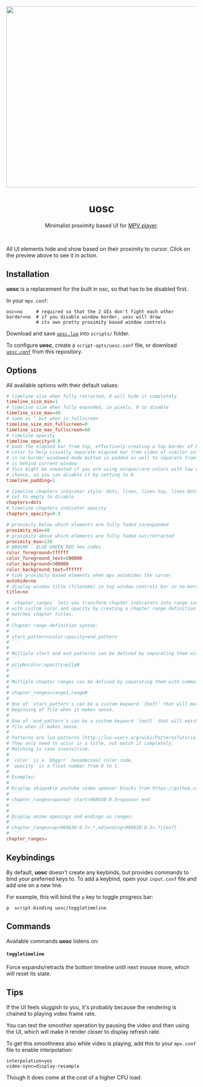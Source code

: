 <div align="center">
	<a href="https://darsain.github.io/uosc/preview.webm"><img src="https://darsain.github.io/uosc/preview.png" width="854" height="480"></a>
	<h1>uosc</h1>
	<p>
		Minimalist proximity based UI for <a href="https://mpv.io">MPV player</a>.
	</p>
	<br>
</div>

All UI elements hide and show based on their proximity to cursor. Click on the preview above to see it in action.

## Installation

**uosc** is a replacement for the built in osc, so that has to be disabled first.

In your `mpv.conf`:

```config
osc=no     # required so that the 2 UIs don't fight each other
border=no  # if you disable window border, uosc will draw
           # its own pretty proximity based window controls
```

Download and save [`uosc.lua`](https://raw.githubusercontent.com/darsain/uosc/master/uosc.lua) into `scripts/` folder.

To configure **uosc**, create a `script-opts/uosc.conf` file, or download [`uosc.conf`](https://raw.githubusercontent.com/darsain/uosc/master/uosc.conf) from this repository.

## Options

All available options with their default values:

```conf
# timeline size when fully retracted, 0 will hide it completely
timeline_size_min=1
# timeline size when fully expanded, in pixels, 0 to disable
timeline_size_max=40
# same as ^ but when in fullscreen
timeline_size_min_fullscreen=0
timeline_size_max_fullscreen=60
# timeline opacity
timeline_opacity=0.8
# pads the elapsed bar from top, effectively creating a top border of background
# color to help visually separate elapsed bar from video of similar color
# in no border windowed mode bottom is padded as well to separate from whatever
# is behind current window
# this might be unwanted if you are using unique/rare colors with low overlap
# chance, so you can disable it by setting to 0
timeline_padding=1

# timeline chapters indicator style: dots, lines, lines-top, lines-bottom
# set to empty to disable
chapters=dots
# timeline chapters indicator opacity
chapters_opacity=0.3

# proximity below which elements are fully faded in/expanded
proximity_min=40
# proximity above which elements are fully faded out/retracted
proximity_max=120
# BBGGRR - BLUE GREEN RED hex codes
color_foreground=ffffff
color_foreground_text=000000
color_background=000000
color_background_text=ffffff
# hide proximity based elements when mpv autohides the cursor
autohide=no
# display window title (filename) in top window controls bar in no-border mode
title=no

# `chapter_ranges` lets you transform chapter indicators into range indicators
# with custom color and opacity by creating a chapter range definition that
# matches chapter titles.
#
# Chapter range definition syntax:
# ```
# start_pattern<color:opacity>end_pattern
# ```
#
# Multiple start and end patterns can be defined by separating them with `|`:
# ```
# p1|pN<color:opacity>p1|pN
# ```
#
# Multiple chapter ranges can be defined by separating them with comma:
#
# chapter_ranges=range1,rangeN
#
# One of `start_pattern`s can be a custom keyword `{bof}` that will match
# beginning of file when it makes sense.
#
# One of `end_pattern`s can be a custom keyword `{eof}` that will match end of
# file when it makes sense.
#
# Patterns are lua patterns (http://lua-users.org/wiki/PatternsTutorial).
# They only need to occur in a title, not match it completely.
# Matching is case insensitive.
#
# `color` is a `bbggrr` hexadecimal color code.
# `opacity` is a float number from 0 to 1.
#
# Examples:
#
# Display skippable youtube video sponsor blocks from https://github.com/po5/mpv_sponsorblock
# ```
# chapter_ranges=sponsor start<968638:0.5>sponsor end
# ```
#
# Display anime openings and endings as ranges:
# ```
# chapter_ranges=op<968638:0.5>.*,ed|ending<968638:0.5>.*|{eof}
# ```
chapter_ranges=
```

## Keybindings

By default, **uosc** doesn't create any keybinds, but provides commands to bind your preferred keys to. To add a keybind, open your `input.conf` file and add one on a new line.

For example, this will bind the `p` key to toggle progress bar:

```
p  script-binding uosc/toggletimeline
```

## Commands

Available commands **uosc** listens on:

#### `toggletimeline`

Force expands/retracts the bottom timeline until next mouse move, which will reset its state.

## Tips

If the UI feels sluggish to you, it's probably because the rendering is chained to playing video frame rate.

You can test the smoother operation by pausing the video and then using the UI, which will make it render closer to display refresh rate.

To get this smoothness also while video is playing, add this to your `mpv.conf` file to enable interpolation:

```
interpolation=yes
video-sync=display-resample
```

Though it does come at the cost of a higher CPU load.
